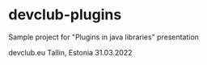 # devclub-plugins

Sample project for "Plugins in java libraries" presentation

devclub.eu
Tallin, Estonia
31.03.2022
